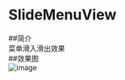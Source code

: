 # SlideMenuView
##简介</br>
菜单滑入滑出效果</br>
##效果图
</br>![image](https://github.com/VolodymyrCj/SlideMenuView/blob/master/attachment/SlideMenuView.gif)
